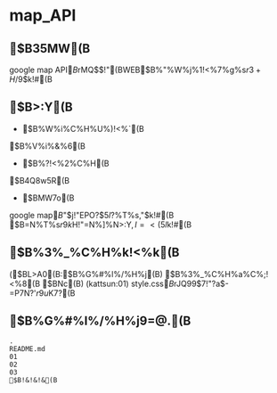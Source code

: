 # map_API

## $B35MW(B

google map API$B$rMQ$$!"(BWEB$B%"%W%j%1!<%7%g%s$r3+H/$9$k!#(B

## $B>\:Y(B

- $B%W%i%C%H%U%)!<%`(B

$B%V%i%&%6(B

- $B%?!<%2%C%H(B

$B4Q8w5R(B

- $BMW7o(B

google map$B$"$j!"EPO?$5$l$?%T%s$,$"$k!#(B
$B$=$N%T%s$r%/%j%C%/$9$k$H!"$=$N%]%$%s%H$N>\:Y$,I=<($5$l$k!#(B

## $B%3%_%C%H%k!<%k(B

($BL>A0(B:$B%G%#%l%/%H%j(B) $B%3%_%C%H%a%C%;!<%8(B
$BNc(B) (kattsun:01) style.css$B$rJQ99$7!"?a$-=P$7$N?'$r9u$K$7$?(B

## $B%G%#%l%/%H%j9=@.(B

```
.
README.md
01
02
03
$B!&!&!&(B
```
